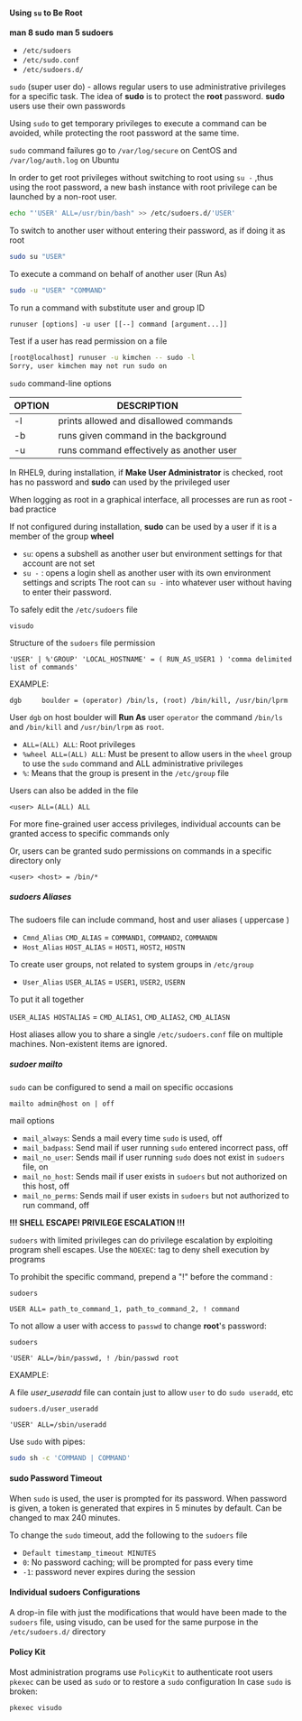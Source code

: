 #### Using `su` to Be Root

**man 8 sudo**
**man 5 sudoers**

- `/etc/sudoers`
- `/etc/sudo.conf`
- `/etc/sudoers.d/`

`sudo` (super user do) - allows regular users to use administrative privileges for a specific task. The idea of **sudo** is to protect the **root** password. **sudo** users use their own passwords

Using `sudo` to get temporary privileges to execute a command can be avoided, while protecting the root password at the same time.

`sudo` command failures go to `/var/log/secure` on CentOS and `/var/log/auth.log` on Ubuntu

In order to get root privileges without switching to root using `su -` ,thus using the root password, a new bash instance with root privilege can be launched by a non-root user. 

```bash
echo "'USER' ALL=/usr/bin/bash" >> /etc/sudoers.d/'USER'
```

To switch to another user without entering their password, as if doing it as root

``` bash
sudo su "USER"
```

To execute a command on behalf of another user (Run As)

``` bash
sudo -u "USER" "COMMAND"
```

To run a command with substitute user and group ID

```
runuser [options] -u user [[--] command [argument...]]
```

Test if a user has read permission on a file

``` bash
[root@localhost] runuser -u kimchen -- sudo -l
Sorry, user kimchen may not run sudo on
```

`sudo` command-line options

| OPTION | DESCRIPTION                              |
| ------ | ---------------------------------------- |
| -l     | prints allowed and disallowed commands   |
| -b     | runs given command in the background     |
| -u     | runs command effectively as another user |

In RHEL9, during installation, if **Make User Administrator** is checked, root has no password and **sudo** can used by the privileged user

When logging as root in a graphical interface, all processes are run as root - bad practice

If not configured during installation, **sudo** can be used by a user if it is a member of the group **wheel**

- `su`: opens a subshell as another user but environment settings for that account are not set
- `su -` : opens a login shell as another user with its own environment settings and scripts 
The root can `su -` into whatever user without having to enter their password.

To safely edit the `/etc/sudoers` file

```
visudo
```

Structure of the `sudoers` file permission 

```
'USER' | %'GROUP' 'LOCAL_HOSTNAME' = ( RUN_AS_USER1 ) 'comma delimited list of commands'
```

EXAMPLE:

```
dgb     boulder = (operator) /bin/ls, (root) /bin/kill, /usr/bin/lprm
```

User `dgb` on host boulder will **Run As** user `operator` the command `/bin/ls` and `/bin/kill` and `/usr/bin/lrpm` as `root`.

- `ALL=(ALL) ALL`: Root privileges
- `%wheel ALL=(ALL) ALL`: Must be present to allow users in the `wheel` group to use the `sudo` command and ALL administrative privileges 
- `%`: Means that the group is present in the `/etc/group` file

Users can also be added in the file

`<user> ALL=(ALL) ALL`

For more fine-grained user access privileges, individual accounts can be granted access to specific commands only

Or, users can be granted sudo permissions on commands in a specific directory only

`<user> <host> = /bin/*`  

##### sudoers Aliases

The sudoers file can include command, host and user aliases ( uppercase )

- `Cmnd_Alias` `CMD_ALIAS` = `COMMAND1`, `COMMAND2`, `COMMANDN`
- `Host_Alias` `HOST_ALIAS` = `HOST1`, `HOST2`, `HOSTN`

To create user groups, not related to system groups in `/etc/group` 
- `User_Alias` `USER_ALIAS` = `USER1`, `USER2`, `USERN`

To put it all together

`USER_ALIAS HOSTALIAS` = `CMD_ALIAS1`, `CMD_ALIAS2`, `CMD_ALIASN`

Host aliases allow you to share a single `/etc/sudoers.conf` file on multiple machines. Non-existent items are ignored.

##### sudoer mailto

`sudo` can be configured to send a mail on specific occasions

`mailto admin@host on | off `  

mail options
* `mail_always`: Sends a mail every time `sudo` is used, off
* `mail_badpass`: Send mail if user running `sudo` entered incorrect pass, off
* `mail_no_user`: Sends mail if user running `sudo` does not exist in `sudoers` file, on
* `mail_no_host`: Sends mail if user exists in `sudoers` but not authorized on this host, off
* `mail_no_perms`: Sends mail if user exists in `sudoers` but not authorized to run command, off

**!!! SHELL ESCAPE! PRIVILEGE ESCALATION !!!**

`sudoers` with limited privileges can do privilege escalation by exploiting program shell escapes. Use the `NOEXEC`: tag to deny shell execution by programs

To prohibit the specific command, prepend a "!" before the command :

`sudoers`
```
USER ALL= path_to_command_1, path_to_command_2, ! command
```

To not allow a user with access to `passwd` to change **root**'s password:

`sudoers`
```
'USER' ALL=/bin/passwd, ! /bin/passwd root
```

EXAMPLE:

A file *user_useradd* file can contain just  to allow `user` to do `sudo useradd`, etc

`sudoers.d/user_useradd`
```
'USER' ALL=/sbin/useradd
```

Use `sudo` with pipes:

```bash
sudo sh -c 'COMMAND | COMMAND'
```
#### sudo Password Timeout

When `sudo` is used, the user is prompted for its password. When password is given, a token is generated that expires in 5 minutes by default. 
Can be changed to max 240 minutes.

To change the `sudo` timeout, add the following to the `sudoers` file
- `Default timestamp_timeout MINUTES`
- `0`: No password caching; will be prompted for pass every time
- `-1`: password never expires during the session

#### Individual sudoers Configurations

A drop-in file with just the modifications that would have been made to the `sudoers` file, using visudo, can be used for the same purpose in the `/etc/sudoers.d/` directory
#### Policy Kit

Most administration programs use `PolicyKit` to authenticate root users
`pkexec` can be used as `sudo` or to restore a `sudo` configuration
In case `sudo` is broken:

```bash
pkexec visudo
```
